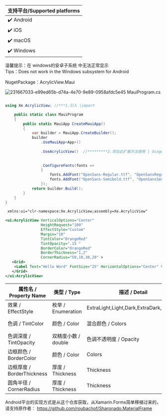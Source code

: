 
|支持平台/Supported platforms        |
|----------------------------|
| :heavy_check_mark: Android | 
| :heavy_check_mark: iOS     |
| :heavy_check_mark: macOS   |
| :heavy_check_mark: Windows |


温馨提示：在 windows的安卓子系统 中无法正常显示  
Tips：Does not work in the Windows subsystem for Android   


NugetPackage：AcrylicView.Maui

![231667033-e99ed65b-d74a-4e70-9e89-0958afdc5e45](https://github.com/sswi/AcrylicView.MAUI/assets/39110708/1e05f06c-7d43-403a-8f83-74d9436c44f3)
MauiProgram.cs

```csharp

using Xe.AcrylicView; //***1.引入 |import

    public static class MauiProgram
    {
        public static MauiApp CreateMauiApp()
        {
            var builder = MauiApp.CreateBuilder();
            builder
                .UseMauiApp<App>()
                
                .UseAcrylicView()  //*********2.添加此扩展方法使用 | Usage
                
                
                .ConfigureFonts(fonts =>
                {
                    fonts.AddFont("OpenSans-Regular.ttf", "OpenSansRegular");
                    fonts.AddFont("OpenSans-Semibold.ttf", "OpenSansSemibold");
                });
            return builder.Build();
        }
    }
}
```



 
```xml
 xmlns:ui="clr-namespace:Xe.AcrylicView;assembly=Xe.AcrylicView" 

<ui:AcrylicView VerticalOptions="Center"  
                HeightRequest="100"  
                EffectStyle="Custom"    
                Margin="10"  
                TintColor="OrangeRed" 
                TintOpacity=".15 "  
                BorderColor="OrangeRed" 
                BorderThickness="1,2" 
                CornerRadius="50,10,30,20" >           
   <Grid>
    <Label Text="Hello Word" FontSize="25" HorizontalOptions="Center" VerticalOptions="Center" TextColor="OrangeRed"/>    
   </Grid>
</ui:AcrylicView>
```

| 属性名 / Property Name  | 类型 / Type | 描述 / Detail | 默认值 / Default |
| ------------- | ------------- | ------------- | ------------- |
| 效果 / EffectStyle  | 枚举 / Enumeration  | ExtraLight,Light,Dark,ExtraDark,Custom  | 亮效果 / Light |
| 色调 / TintColor | 颜色 / Color  | 混合颜色 / Colors | 透明色 / Transparent |
| 色调深度 / TintOpacity | 双精度小数 / double  | 色调不透明度 / Opacity | 透明 / 0.0 |
| 边框颜色 / BorderColor | 颜色 / Color  | Colors | 透明色 / Transparent |
| 边框厚度 / BorderThickness | 厚度 / Thickness  | Thickness | 无边框 / Thickness(0) |
| 圆角半径 / CornerRadius | 厚度 / Thickness  | Thickness | 直角 / Thickness(0) |

Android平台的实现方式是从这个仓库获取，从Xamarin.Forms简单移植过来的，请支持原作者：
https://github.com/roubachof/Sharpnado.MaterialFrame

